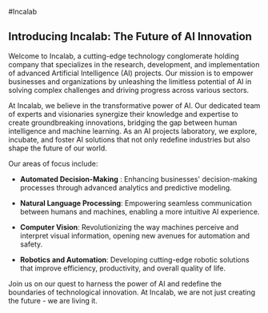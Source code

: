 #Incalab
## Introducing Incalab: The Future of AI Innovation
Welcome to Incalab, a cutting-edge technology conglomerate holding company that specializes in the research, development, and implementation of advanced Artificial Intelligence (AI) projects. Our mission is to empower businesses and organizations by unleashing the limitless potential of AI in solving complex challenges and driving progress across various sectors.

At Incalab, we believe in the transformative power of AI. Our dedicated team of experts and visionaries synergize their knowledge and expertise to create groundbreaking innovations, bridging the gap between human intelligence and machine learning. As an AI projects laboratory, we explore, incubate, and foster AI solutions that not only redefine industries but also shape the future of our world.

Our areas of focus include:

- **Automated Decision-Making** : Enhancing businesses' decision-making processes through advanced analytics and predictive modeling.  

- **Natural Language Processing**: Empowering seamless communication between humans and machines, enabling a more intuitive AI experience.

- **Computer Vision**:  Revolutionizing the way machines perceive and interpret visual information, opening new avenues for automation and safety.

- **Robotics and Automation**: Developing cutting-edge robotic solutions that improve efficiency, productivity, and overall quality of life.

Join us on our quest to harness the power of AI and redefine the boundaries of technological innovation. At Incalab, we are not just creating the future - we are living it.
